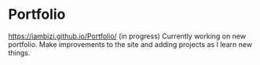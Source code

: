 # Portfolio
https://iambizi.github.io/Portfolio/ (in progress)
Currently working on new portfolio. Make improvements to the site and adding projects as I learn new things.
